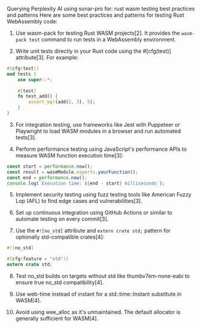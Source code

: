 Querying Perplexity AI using sonar-pro for: rust wasm testing best practices and patterns
Here are some best practices and patterns for testing Rust WebAssembly code:

1. Use wasm-pack for testing Rust WASM projects[2]. It provides the `wasm-pack test` command to run tests in a WebAssembly environment.

2. Write unit tests directly in your Rust code using the #[cfg(test)] attribute[3]. For example:

```rust
#[cfg(test)]
mod tests {
    use super::*;
    
    #[test]
    fn test_add() {
        assert_eq!(add(2, 3), 5);
    }
}
```

3. For integration testing, use frameworks like Jest with Puppeteer or Playwright to load WASM modules in a browser and run automated tests[3].

4. Perform performance testing using JavaScript's performance APIs to measure WASM function execution time[3]:

```javascript
const start = performance.now();
const result = wasmModule.exports.yourFunction();
const end = performance.now();
console.log(`Execution time: ${end - start} milliseconds`);
```

5. Implement security testing using fuzz testing tools like American Fuzzy Lop (AFL) to find edge cases and vulnerabilities[3].

6. Set up continuous integration using GitHub Actions or similar to automate testing on every commit[3].

7. Use the `#![no_std]` attribute and `extern crate std;` pattern for optionally std-compatible crates[4]:

```rust
#![no_std]

#[cfg(feature = "std")]
extern crate std;
```

8. Test no_std builds on targets without std like thumbv7em-none-eabi to ensure true no_std compatibility[4].

9. Use web-time instead of instant for a std::time::Instant substitute in WASM[4].

10. Avoid using wee_alloc as it's unmaintained. The default allocator is generally sufficient for WASM[4].